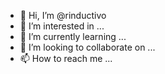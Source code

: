 - 👋 Hi, I’m @rinductivo
- 👀 I’m interested in ...
- 🌱 I’m currently learning ...
- 💞️ I’m looking to collaborate on ...
- 📫 How to reach me ...

<!---
rinductivo/rinductivo is a ✨ special ✨ repository because its `README.md` (this file) appears on your GitHub profile.
You can click the Preview link to take a look at your changes.
--->

